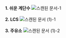 <strong>1. 쉬운 계단수</strong>
![스캔된 문서-1](https://user-images.githubusercontent.com/50469773/153750932-09b18112-2f49-4e09-8ad3-b927dba312da.png)
</br></br>
<strong>2. LCS</strong>
![스캔된 문서 (1)-1](https://user-images.githubusercontent.com/50469773/153750997-bc963873-536d-441f-a22f-6079e98fc03c.png)
</br></br>
<strong>3. 주유소</strong>
![스캔된 문서 (1)-2](https://user-images.githubusercontent.com/50469773/153751004-81641892-dd22-4241-aff4-9b2e25f5bfb8.png)
